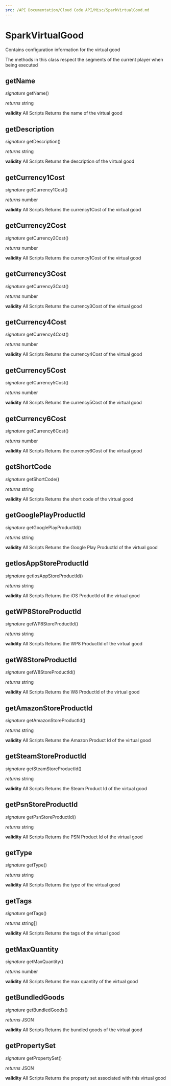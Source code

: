 ```yaml
---
src: /API Documentation/Cloud Code API/Misc/SparkVirtualGood.md
---
```


# SparkVirtualGood

Contains configuration information for the virtual good

The methods in this class respect the segments of the current player when being executed


## getName
_signature_ getName()</p>
_returns_ string</p>
<b>validity</b> All Scripts
Returns the name of the virtual good

## getDescription
_signature_ getDescription()</p>
_returns_ string</p>
<b>validity</b> All Scripts
Returns the description of the virtual good

## getCurrency1Cost
_signature_ getCurrency1Cost()</p>
_returns_ number</p>
<b>validity</b> All Scripts
Returns the currency1Cost of the virtual good

## getCurrency2Cost
_signature_ getCurrency2Cost()</p>
_returns_ number</p>
<b>validity</b> All Scripts
Returns the currency1Cost of the virtual good

## getCurrency3Cost
_signature_ getCurrency3Cost()</p>
_returns_ number</p>
<b>validity</b> All Scripts
Returns the currency3Cost of the virtual good

## getCurrency4Cost
_signature_ getCurrency4Cost()</p>
_returns_ number</p>
<b>validity</b> All Scripts
Returns the currency4Cost of the virtual good

## getCurrency5Cost
_signature_ getCurrency5Cost()</p>
_returns_ number</p>
<b>validity</b> All Scripts
Returns the currency5Cost of the virtual good

## getCurrency6Cost
_signature_ getCurrency6Cost()</p>
_returns_ number</p>
<b>validity</b> All Scripts
Returns the currency6Cost of the virtual good

## getShortCode
_signature_ getShortCode()</p>
_returns_ string</p>
<b>validity</b> All Scripts
Returns the short code of the virtual good

## getGooglePlayProductId
_signature_ getGooglePlayProductId()</p>
_returns_ string</p>
<b>validity</b> All Scripts
Returns the Google Play ProductId of the virtual good

## getIosAppStoreProductId
_signature_ getIosAppStoreProductId()</p>
_returns_ string</p>
<b>validity</b> All Scripts
Returns the iOS ProductId of the virtual good

## getWP8StoreProductId
_signature_ getWP8StoreProductId()</p>
_returns_ string</p>
<b>validity</b> All Scripts
Returns the WP8 ProductId of the virtual good

## getW8StoreProductId
_signature_ getW8StoreProductId()</p>
_returns_ string</p>
<b>validity</b> All Scripts
Returns the W8 ProductId of the virtual good

## getAmazonStoreProductId
_signature_ getAmazonStoreProductId()</p>
_returns_ string</p>
<b>validity</b> All Scripts
Returns the Amazon Product Id of the virtual good

## getSteamStoreProductId
_signature_ getSteamStoreProductId()</p>
_returns_ string</p>
<b>validity</b> All Scripts
Returns the Steam Product Id of the virtual good

## getPsnStoreProductId
_signature_ getPsnStoreProductId()</p>
_returns_ string</p>
<b>validity</b> All Scripts
Returns the PSN Product Id of the virtual good

## getType
_signature_ getType()</p>
_returns_ string</p>
<b>validity</b> All Scripts
Returns the type of the virtual good

## getTags
_signature_ getTags()</p>
_returns_ string[]</p>
<b>validity</b> All Scripts
Returns the tags of the virtual good

## getMaxQuantity
_signature_ getMaxQuantity()</p>
_returns_ number</p>
<b>validity</b> All Scripts
Returns the max quantity of the virtual good

## getBundledGoods
_signature_ getBundledGoods()</p>
_returns_ JSON</p>
<b>validity</b> All Scripts
Returns the bundled goods of the virtual good

## getPropertySet
_signature_ getPropertySet()</p>
_returns_ JSON</p>
<b>validity</b> All Scripts
Returns the property set associated with this virtual good

